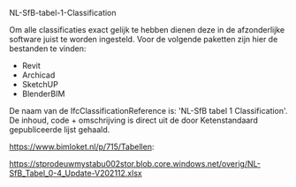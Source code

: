 NL-SfB-tabel-1-Classification

Om alle classificaties exact gelijk te hebben dienen deze in de afzonderlijke software juist te worden ingesteld.
Voor de volgende paketten zijn hier de bestanden te vinden:
- Revit
- Archicad
- SketchUP
- BlenderBIM

De naam van de IfcClassificationReference is: 'NL-SfB tabel 1 Classification'.
De inhoud, code + omschrijving is direct uit de door Ketenstandaard gepubliceerde lijst gehaald.

https://www.bimloket.nl/p/715/Tabellen:

https://stprodeuwmystabu002stor.blob.core.windows.net/overig/NL-SfB_Tabel_0-4_Update-V202112.xlsx
